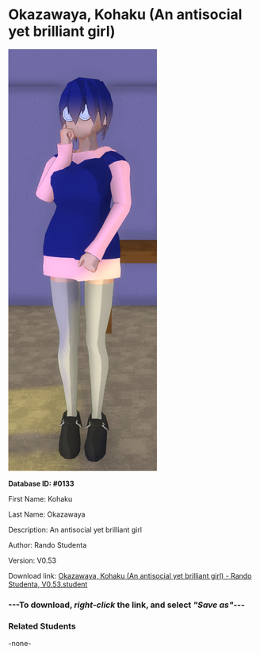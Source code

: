 # Okazawaya, Kohaku (An antisocial yet brilliant girl)

<img src="../../Files/Images/Okazawaya, Kohaku (An antisocial yet brilliant girl).png" title="Okazawaya, Kohaku (An antisocial yet brilliant girl) - Rando Studenta, V0.53">

**Database ID: #0133**

First Name: Kohaku

Last Name: Okazawaya

Description: An antisocial yet brilliant girl

Author: Rando Studenta

Version: V0.53

Download link: <a href="https://raw.githubusercontent.com/Arbiter1223/Daigaku-Gurashi-Custom-Students/master/Files/Student%20Files/Okazawaya%2C%20Kohaku%20(An%20antisocial%20yet%20brilliant%20girl)%20-%20Rando%20Studenta%2C%20V0.53.student">Okazawaya, Kohaku (An antisocial yet brilliant girl) - Rando Studenta, V0.53.student</a>

### ---**To download, _right-click_ the link, and select _"Save as"_**---

### Related Students

-none-
